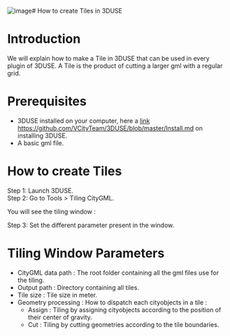 ![image](https://github.com/VCityTeam/3DUSE/assets/47950147/6c431260-57f3-4119-9374-1a97359bc9c2)# How to create Tiles in 3DUSE

# Introduction
We will explain how to make a Tile in 3DUSE that can be used in every plugin of 3DUSE. A Tile is the product of cutting a larger gml with a regular grid.

# Prerequisites
- 3DUSE installed on your computer, here a [link](https://github.com/VCityTeam/3DUSE/blob/master/Install.md) https://github.com/VCityTeam/3DUSE/blob/master/Install.md on installing 3DUSE.
- A basic gml file.

# How to create Tiles

Step 1: Launch 3DUSE.  
Step 2: Go to Tools > Tiling CityGML.

You will see the tiling window :

Step 3: Set the different parameter present in the window.

# Tiling Window Parameters
- CityGML data path : The root folder containing all the gml files use for the tiling.
- Output path : Directory containing all tiles.
- Tile size : Tile size in meter.
- Geometry processing : How to dispatch each cityobjects in a tile :
  - Assign : Tiling by assigning cityobjects according to the position of their center of gravity.
  - Cut : Tiling by cutting geometries according to the tile boundaries.
